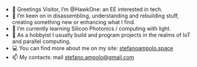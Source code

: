 - 👋 Greetings Visitor, I’m @HawkOne: an EE interested in tech.
- 👀 I’m keen on in disassembling, understanding and rebuilding stuff, creating something new or enhancing what I find.
- 🌱 I’m currently learning Silicon Photonics / computing with light.
- 🌹 As a hobbyist I usually build and program projects in the realms of IoT and parallel computing. 
- 💻 You can find more about me on my site:  <a href="https://www.stefanoampolo.space">stefanoampolo.space</a>
- 📫 My contacts: mail stefano.ampolo@gmail.com


<!---
HawkOne/HawkOne is a ✨ special ✨ repository because its `README.md` (this file) appears on your GitHub profile.
You can click the Preview link to take a look at your changes.
--->
